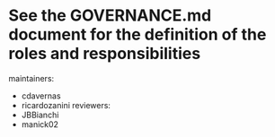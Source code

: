 # See the GOVERNANCE.md document for the definition of the roles and responsibilities

maintainers:

- cdavernas
- ricardozanini
  reviewers:
- JBBianchi
- manick02
